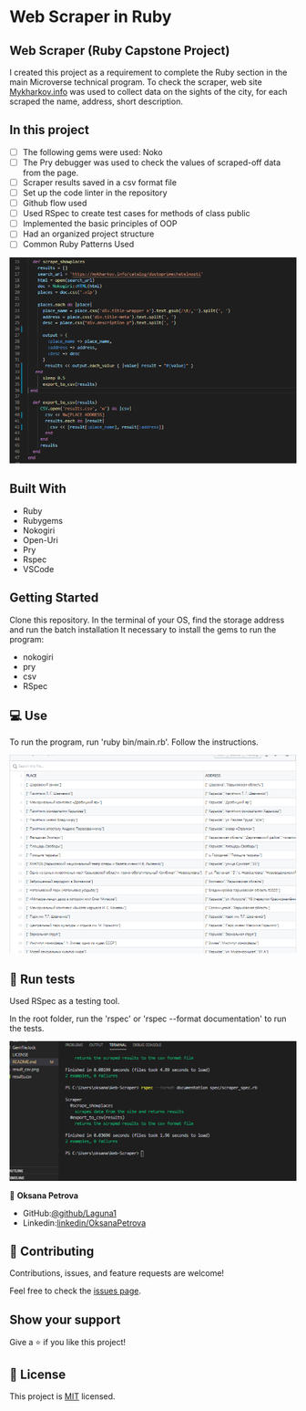# Web Scraper in Ruby
## Web Scraper (Ruby Capstone Project)
I created this project as a requirement to complete the Ruby section in the main Microverse technical program.
To check the scraper, web site [Mykharkov.info](https://mykharkov.info/catalog/dostoprimechatelnosti)  was used to collect data on the sights of the city, for each 
scraped the name, address, short description.

## In this project
- [ ] The following gems were used: Noko
- [ ] The Pry debugger was used to check the values ​​of scraped-off data from the page.
- [ ] Scraper results saved in a csv format file
- [ ] Set up the code linter in the repository
- [ ] Github flow used
- [ ] Used RSpec to create test cases for methods of class public
- [ ] Implemented the basic principles of OOP
- [ ] Had an organized project structure
- [ ] Common Ruby Patterns Used

![CSV.file](./code_example.png)


##  Built With

- Ruby 
- Rubygems 
- Nokogiri
- Open-Uri 
- Pry
- Rspec 
- VSCode 


## Getting Started 
Clone this repository.
In the terminal of your OS, find the storage address and run the batch installation
It  necessary to install the gems to run the program:
- nokogiri
- pry
- csv
- RSpec

## 💻 Use
To run the program, run 'ruby bin/​​main.rb'.
Follow the instructions.


![CSV.file](./result_csv.png)


## 📝 Run tests
Used RSpec as a testing tool.


In the root folder, run the 'rspec' or 'rspec --format documentation' to run the tests.

![Tests](./testscreen.png)

👤 **Oksana Petrova**

- GitHub:[@github/Laguna1](https://github.com/Laguna1)
- Linkedin:[linkedin/OksanaPetrova](https://www.linkedin.com/in/oksana-petrova-005bb0145/)



## 🤝 Contributing

Contributions, issues, and feature requests are welcome!

Feel free to check the [issues page]().

## Show your support

Give a ⭐️ if you like this project!

## 📝 License

This project is [MIT](lic.url) licensed.
